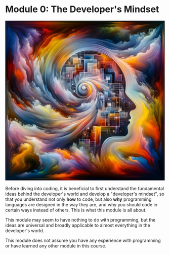 # Module 0: The Developer's Mindset

![mindset](res/mindset.png)

Before diving into coding, it is beneficial to first understand the fundamental ideas behind the developer's world and develop a "developer's mindset", so that you understand not only **how** to code, but also **why** programming languages are designed in the way they are, and why you should code in certain ways instead of others. This is what this module is all about.

This module may seem to have nothing to do with programming, but the ideas are universal and broadly applicable to almost everything in the developer's world.

This module does not assume you have any experience with programming or have learned any other module in this course.
